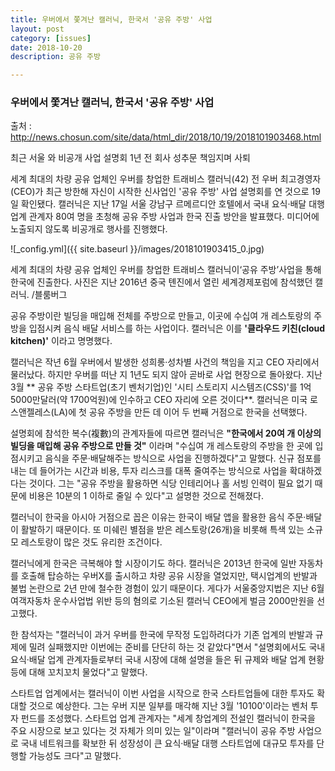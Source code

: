 ```yaml
---
title: 우버에서 쫓겨난 캘러닉, 한국서 '공유 주방' 사업
layout: post
category: [issues]
date: 2018-10-20
description: 공유 주방

---
```




### 우버에서 쫓겨난 캘러닉, 한국서 '공유 주방' 사업

출처 : http://news.chosun.com/site/data/html_dir/2018/10/19/2018101903468.html

최근 서울 와 비공개 사업 설명회
1년 전 회사 성추문 책임지며 사퇴

세계 최대의 차량 공유 업체인 우버를 창업한 트래비스 캘러닉(42) 전 우버 최고경영자(CEO)가 최근 방한해 자신이 시작한 신사업인 '공유 주방' 
사업 설명회를 연 것으로 19일 확인됐다. 
캘러닉은 지난 17일 서울 강남구 르메르디안 호텔에서 국내 요식·배달 대행 업계 관계자 80여 명을 초청해 공유 주방 사업과 한국 진출 방안을 발표했다. 
미디어에 노출되지 않도록 비공개로 행사를 진행했다.

![_config.yml]({{ site.baseurl }}/images/2018101903415_0.jpg)

세계 최대의 차량 공유 업체인 우버를 창업한 트래비스 캘러닉이‘공유 주방’사업을 통해 한국에 진출한다. 
사진은 지난 2016년 중국 톈진에서 열린 세계경제포럼에 참석했던 캘러닉. /블룸버그  

공유 주방이란 빌딩을 매입해 전체를 주방으로 만들고, 이곳에 수십여 개 레스토랑의 주방을 입점시켜 음식 배달 서비스를 하는 사업이다. 캘러닉은 이를 **'클라우드 키친(cloud kitchen)'** 이라고 명명했다.

캘러닉은 작년 6월 우버에서 발생한 성희롱·성차별 사건의 책임을 지고 CEO 자리에서 물러났다. 하지만 우버를 떠난 지 1년도 되지 않아 곧바로 사업 현장으로 돌아왔다. 지난 3월 ** 공유 주방 스타트업(초기 벤처기업)인 '시티 스토리지 시스템즈(CSS)'를 1억5000만달러(약 1700억원)에 인수하고 CEO 자리에 오른 것이다**. 
캘러닉은 미국 로스앤젤레스(LA)에 첫 공유 주방을 만든 데 이어 두 번째 거점으로 한국을 선택했다.

설명회에 참석한 복수(複數)의 관계자들에 따르면 캘러닉은 **"한국에서 20여 개 이상의 빌딩을 매입해 공유 주방으로 만들 것"** 이라며 "수십여 개 레스토랑의 주방을 한 곳에 입점시키고 음식을 주문·배달해주는 방식으로 사업을 진행하겠다"고 말했다. 신규 점포를 내는 데 들어가는 시간과 비용, 투자 리스크를 대폭 줄여주는 방식으로 사업을 확대하겠다는 것이다. 그는 "공유 주방을 활용하면 식당 인테리어나 홀 서빙 인력이 필요 없기 때문에 비용은 10분의 1 이하로 줄일 수 있다"고 설명한 것으로 전해졌다.

캘러닉이 한국을 아시아 거점으로 꼽은 이유는 한국이 배달 앱을 활용한 음식 주문·배달이 활발하기 때문이다. 또 미쉐린 별점을 받은 레스토랑(26개)을 비롯해 특색 있는 소규모 레스토랑이 많은 것도 유리한 조건이다.

캘러닉에게 한국은 극복해야 할 시장이기도 하다. 캘러닉은 2013년 한국에 일반 자동차를 호출해 탑승하는 우버X를 출시하고 차량 공유 시장을 열었지만, 택시업계의 반발과 불법 논란으로 2년 만에 철수한 경험이 있기 때문이다. 게다가 서울중앙지법은 지난 6월 여객자동차 운수사업법 위반 등의 혐의로 기소된 캘러닉 CEO에게 벌금 2000만원을 선고했다.

한 참석자는 "캘러닉이 과거 우버를 한국에 무작정 도입하려다가 기존 업계의 반발과 규제에 밀려 실패했지만 이번에는 준비를 단단히 하는 것 같았다"면서 "설명회에서도 국내 요식·배달 업계 관계자들로부터 국내 시장에 대해 설명을 들은 뒤 규제와 배달 업계 현황 등에 대해 꼬치꼬치 물었다"고 말했다.

스타트업 업계에서는 캘러닉이 이번 사업을 시작으로 한국 스타트업들에 대한 투자도 확대할 것으로 예상한다. 그는 우버 지분 일부를 매각해 지난 3월 '10100'이라는 벤처 투자 펀드를 조성했다. 스타트업 업계 관계자는 "세계 창업계의 전설인 캘러닉이 한국을 주요 시장으로 보고 있다는 것 자체가 의미 있는 일"이라며 "캘러닉이 공유 주방 사업으로 국내 네트워크를 확보한 뒤 성장성이 큰 요식·배달 대행 스타트업에 대규모 투자를 단행할 가능성도 크다"고 말했다.



